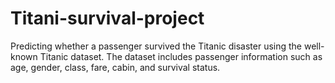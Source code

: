 # Titani-survival-project
Predicting whether a passenger survived the Titanic disaster using the well-known Titanic dataset. The dataset includes passenger information such as age, gender, class, fare, cabin, and survival status.

